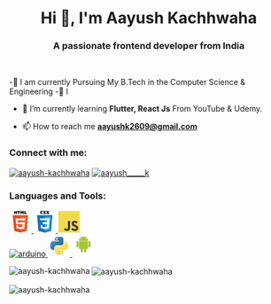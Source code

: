<h1 align="center">Hi 👋, I'm Aayush Kachhwaha</h1>
<h3 align="center">A passionate frontend developer from India</h3>



<p align="left"> <a href="https://twitter.com/" target="blank"><img src="https://img.shields.io/twitter/follow/?logo=twitter&style=for-the-badge" alt="" /></a> </p>

-🔭 I am currently Pursuing My B.Tech in the Computer Science & Engineering 
-🔭 I 

- 🌱 I’m currently learning **Flutter, React Js** From YouTube & Udemy.


- 📫 How to reach me **aayushk2609@gmail.com**

<h3 align="left">Connect with me:</h3>
<p align="left">
<a href="https://www.linkedin.com/in/aayush-kachhwaha"><img align="center" src="https://raw.githubusercontent.com/rahuldkjain/github-profile-readme-generator/master/src/images/icons/Social/linked-in-alt.svg" alt="aayush-kachhwaha" height="30" width="40" /></a>
<a href="https://instagram.com/aayush_____k" target="blank"><img align="center" src="https://raw.githubusercontent.com/rahuldkjain/github-profile-readme-generator/master/src/images/icons/Social/instagram.svg" alt="aayush_____k" height="30" width="40" /></a>
</p>


<h3 align="left">Languages and Tools:</h3>
<p align="left"> 
  <a href="https://www.w3.org/html/" target="_blank" rel="noreferrer"> <img src="https://raw.githubusercontent.com/devicons/devicon/master/icons/html5/html5-original-wordmark.svg" alt="html5" width="40" height="40"/> </a ><a href="https://www.w3schools.com/css/" target="_blank" rel="noreferrer"> <img src="https://raw.githubusercontent.com/devicons/devicon/master/icons/css3/css3-original-wordmark.svg" alt="css3" width="40" height="40"/> </a>  <a href="https://developer.mozilla.org/en-US/docs/Web/JavaScript" target="_blank" rel="noreferrer"> <img src="https://raw.githubusercontent.com/devicons/devicon/master/icons/javascript/javascript-original.svg" alt="javascript" width="40" height="40"/> </a>  
  <br>
   <a href="https://www.arduino.cc/" target="_blank" rel="noreferrer"> <img src="https://cdn.worldvectorlogo.com/logos/arduino-1.svg" alt="arduino" width="40" height="40"/> </a>  <a href="https://www.python.org" target="_blank" rel="noreferrer"> <img src="https://raw.githubusercontent.com/devicons/devicon/master/icons/python/python-original.svg" alt="python" width="40" height="40"/> </a> <a href="https://developer.android.com" target="_blank" rel="noreferrer"> <img src="https://raw.githubusercontent.com/devicons/devicon/master/icons/android/android-original-wordmark.svg" alt="android" width="40" height="40"/> </a>
</p>

<p><img align="left" src="https://github-readme-stats.vercel.app/api/top-langs?username=aayush-kachhwaha&show_icons=true&locale=en&layout=compact" alt="aayush-kachhwaha" /></p>

<p>&nbsp;<img align="center" src="https://github-readme-stats.vercel.app/api?username=aayush-kachhwaha&show_icons=true&locale=en" alt="aayush-kachhwaha" /></p>

<p><img align="center" src="https://github-readme-streak-stats.herokuapp.com/?user=aayush-kachhwaha&" alt="aayush-kachhwaha" /></p>

